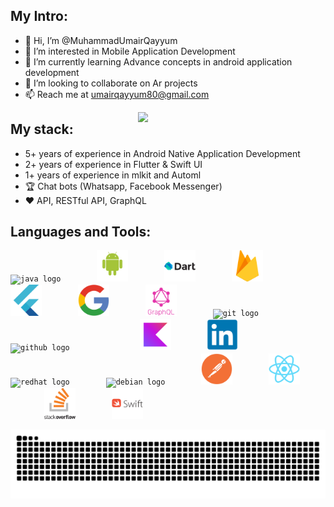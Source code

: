 
## My Intro:
- 👋 Hi, I’m @MuhammadUmairQayyum
- 👀 I’m interested in Mobile Application Development
- 🌱 I’m currently learning Advance concepts in android application development
- 💞️ I’m looking to collaborate on Ar projects
- 📫 Reach me at umairqayyum80@gmail.com


<img align="right" src="https://octodex.github.com/images/welcometocat.png" width="300">

## My stack:
- 5+ years of experience in Android Native Application Development
- 2+ years of experience in Flutter & Swift UI
- 1+ years of experience in mlkit and Automl
- 🏆 Chat bots (Whatsapp, Facebook Messenger)
- ❤️ API, RESTful API, GraphQL

## Languages and Tools:
<div align="left">
 <code><img src="https://cdn.jsdelivr.net/gh/devicons/devicon/icons/java/java-original.svg" height="50" alt="java logo"  /></code>
  <img width="50" />
  <code><img src= "https://github.com/devicons/devicon/blob/v2.16.0/icons/android/android-original-wordmark.svg" height="50" alt="Android logo"  /></code>
  <img width="50" />
  <code><img src="https://github.com/devicons/devicon/blob/v2.16.0/icons/dart/dart-original-wordmark.svg" height="50" alt="react logo"  /></code>
  <img width="50" />
  <code><img src="https://github.com/devicons/devicon/blob/v2.16.0/icons/firebase/firebase-original.svg" height="50" alt="html5 logo"  /></code>
  <img width="50" />
  <code><img src="https://github.com/devicons/devicon/blob/v2.16.0/icons/flutter/flutter-original.svg" height="50" alt="Flutter logo"  /></code>
 
  <img width="50" />
  <code><img src="https://github.com/devicons/devicon/blob/v2.16.0/icons/google/google-original.svg" height="50" alt="Google  logo"  /></code>
  <img width="50" />
  <code><img src="https://github.com/devicons/devicon/blob/v2.16.0/icons/graphql/graphql-plain-wordmark.svg" height="50" alt="docker logo"  /></code>
  <img width="50" />
  <code><img src="https://cdn.jsdelivr.net/gh/devicons/devicon/icons/git/git-original.svg" height="50" alt="git logo"  /></code>
  <img width="50" />
  <code><img src="https://skillicons.dev/icons?i=github" height="50" alt="github logo"  /></code>
  <img width="50" />
  
  <img width="50" />
  <code><img src="https://github.com/devicons/devicon/blob/v2.16.0/icons/kotlin/kotlin-original.svg" height="50" alt="postgresql logo"  /></code>
  <img width="50" />
  <code><img src="https://github.com/devicons/devicon/blob/v2.16.0/icons/linkedin/linkedin-original.svg" height="50" alt="raspberrypi logo"  /></code>
  <img width="50" />
  <code><img src="https://cdn.jsdelivr.net/gh/devicons/devicon/icons/redhat/redhat-original.svg" height="50" alt="redhat logo"  /></code>
  <img width="50" />
  <code><img src="https://cdn.jsdelivr.net/gh/devicons/devicon/icons/debian/debian-original.svg" height="50" alt="debian logo"  /></code>
  <!--   <img width="12" /> -->
  <!-- <code><img src="https://img.shields.io/badge/Socket.io-010101?logo=socketdotio&logoColor=white&style=for-the-badge" height="30" alt="socketio logo"  /></code> -->
  <img width="50" />
  <code><img src="https://github.com/devicons/devicon/blob/v2.16.0/icons/postman/postman-original.svg" height="50" alt="ubuntu logo"  /></code>
  <img width="50" />
  <code><img src="https://github.com/devicons/devicon/blob/v2.16.0/icons/react/react-original.svg" height="50" alt="react logo"  /></code>
  <img width="50" />
  <code><img src="https://github.com/devicons/devicon/blob/v2.16.0/icons/stackoverflow/stackoverflow-original-wordmark.svg" height="50" alt="webpack logo"  /></code>

  <img width="50" />
  <code><img src="https://github.com/devicons/devicon/blob/v2.16.0/icons/swift/swift-original-wordmark.svg" height="50" alt="webpack logo"  /></code>
</div>

 

  
![Snake animation](https://raw.githubusercontent.com/taozhi8833998/taozhi8833998/output/github-contribution-grid-snake-dark.svg)

<!---
MuhammadUmairQayyum/MuhammadUmairQayyum is a ✨ special ✨ repository because its `README.md` (this file) appears on your GitHub profile.
You can click the Preview link to take a look at your changes.
--->

